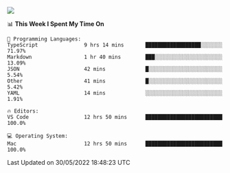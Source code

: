 ![](http://github-profile-summary-cards.vercel.app/api/cards/profile-details?username=kok-s0s&theme=vue)

<!--START_SECTION:waka-->
📊 **This Week I Spent My Time On** 

```text
💬 Programming Languages: 
TypeScript               9 hrs 14 mins       ██████████████████░░░░░░░   71.97% 
Markdown                 1 hr 40 mins        ███░░░░░░░░░░░░░░░░░░░░░░   13.09% 
JSON                     42 mins             █░░░░░░░░░░░░░░░░░░░░░░░░   5.54% 
Other                    41 mins             █░░░░░░░░░░░░░░░░░░░░░░░░   5.42% 
YAML                     14 mins             ░░░░░░░░░░░░░░░░░░░░░░░░░   1.91%

🔥 Editors: 
VS Code                  12 hrs 50 mins      █████████████████████████   100.0%

💻 Operating System: 
Mac                      12 hrs 50 mins      █████████████████████████   100.0%

```


 Last Updated on 30/05/2022 18:48:23 UTC
<!--END_SECTION:waka-->
